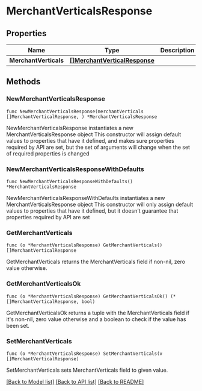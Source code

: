 # MerchantVerticalsResponse

## Properties

Name | Type | Description | Notes
------------ | ------------- | ------------- | -------------
**MerchantVerticals** | [**[]MerchantVerticalResponse**](MerchantVerticalResponse.md) |  | 

## Methods

### NewMerchantVerticalsResponse

`func NewMerchantVerticalsResponse(merchantVerticals []MerchantVerticalResponse, ) *MerchantVerticalsResponse`

NewMerchantVerticalsResponse instantiates a new MerchantVerticalsResponse object
This constructor will assign default values to properties that have it defined,
and makes sure properties required by API are set, but the set of arguments
will change when the set of required properties is changed

### NewMerchantVerticalsResponseWithDefaults

`func NewMerchantVerticalsResponseWithDefaults() *MerchantVerticalsResponse`

NewMerchantVerticalsResponseWithDefaults instantiates a new MerchantVerticalsResponse object
This constructor will only assign default values to properties that have it defined,
but it doesn't guarantee that properties required by API are set

### GetMerchantVerticals

`func (o *MerchantVerticalsResponse) GetMerchantVerticals() []MerchantVerticalResponse`

GetMerchantVerticals returns the MerchantVerticals field if non-nil, zero value otherwise.

### GetMerchantVerticalsOk

`func (o *MerchantVerticalsResponse) GetMerchantVerticalsOk() (*[]MerchantVerticalResponse, bool)`

GetMerchantVerticalsOk returns a tuple with the MerchantVerticals field if it's non-nil, zero value otherwise
and a boolean to check if the value has been set.

### SetMerchantVerticals

`func (o *MerchantVerticalsResponse) SetMerchantVerticals(v []MerchantVerticalResponse)`

SetMerchantVerticals sets MerchantVerticals field to given value.



[[Back to Model list]](../README.md#documentation-for-models) [[Back to API list]](../README.md#documentation-for-api-endpoints) [[Back to README]](../README.md)


